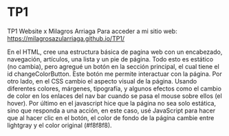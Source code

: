 # TP1
TP1 Website x Milagros Arriaga
Para acceder a mi sitio web: https://milagrosazularriaga.github.io/TP1/

En el HTML, cree una estructura básica de pagina web con un encabezado, navegación, artículos, una lista y un pie de página. Todo esto es estático (no cambia), pero agregué un botón en la sección principal, el cual tiene el id changeColorButton. Este botón me permite interactuar con la página. Por otro lado, en el CSS cambio el aspecto visual de la página. Usando diferentes colores, márgenes, tipografía, y algunos efectos como el cambio de color en los enlaces del nav bar cuando se pasa el mouse sobre ellos (el hover). Por último en el javascript hice que la página no sea solo estática, sino que responda a una acción, en este caso, usé JavaScript para hacer que al hacer clic en el botón, el color de fondo de la página cambie entre lightgray y el color original (#f8f8f8).

